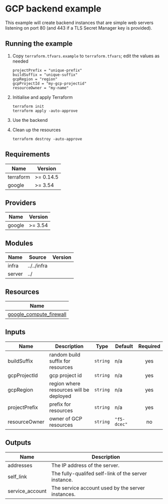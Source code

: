 # GCP backend example
<!-- spell-checker: ignore markdownlint jumphost -->

This example will create backend instances that are simple web servers listening
on port 80 (and 443 if a TLS Secret Manager key is provided).

## Running the example

1. Copy `terraform.tfvars.example` to `terraform.tfvars`; edit the values as needed

   ```hcl
   projectPrefix = "unique-prefix"
   buildSuffix = "unique-suffix"
   gcpRegion = "region"
   gcpProjectId = "my-gcp-projectid"
   resourceOwner = "my-name"
   ```

2. Initialise and apply Terraform

   ```shell
   terraform init
   terraform apply -auto-approve
   ```

3. Use the backend

4. Clean up the resources

   ```shell
   terraform destroy -auto-approve
   ```

<!-- markdownlint-disable MD033 MD034 -->
<!-- BEGINNING OF PRE-COMMIT-TERRAFORM DOCS HOOK -->
## Requirements

| Name | Version |
|------|---------|
| terraform | >= 0.14.5 |
| google | >= 3.54 |

## Providers

| Name | Version |
|------|---------|
| google | >= 3.54 |

## Modules

| Name | Source | Version |
|------|--------|---------|
| infra | ../../infra |  |
| server | ../ |  |

## Resources

| Name |
|------|
| [google_compute_firewall](https://registry.terraform.io/providers/hashicorp/google/latest/docs/resources/compute_firewall) |

## Inputs

| Name | Description | Type | Default | Required |
|------|-------------|------|---------|:--------:|
| buildSuffix | random build suffix for resources | `string` | n/a | yes |
| gcpProjectId | gcp project id | `string` | n/a | yes |
| gcpRegion | region where resources will be deployed | `string` | n/a | yes |
| projectPrefix | prefix for resources | `string` | n/a | yes |
| resourceOwner | owner of GCP resources | `string` | `"f5-dcec"` | no |

## Outputs

| Name | Description |
|------|-------------|
| addresses | The IP address of the server. |
| self\_link | The fully-qualifed self-link of the server instance. |
| service\_account | The service account used by the server instances. |
<!-- END OF PRE-COMMIT-TERRAFORM DOCS HOOK -->
<!-- markdownlint-enable MD033 MD034 -->
